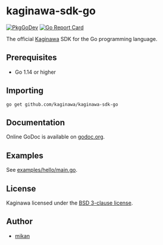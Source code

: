 kaginawa-sdk-go
===============

[![PkgGoDev](https://pkg.go.dev/badge/github.com/kaginawa/kaginawa-sdk-go)](https://pkg.go.dev/github.com/kaginawa/kaginawa-sdk-go)
[![Go Report Card](https://goreportcard.com/badge/github.com/kaginawa/kaginawa-sdk-go)](https://goreportcard.com/report/github.com/kaginawa/kaginawa-sdk-go)

The official [Kaginawa](https://github.com/kaginawa/kaginawa) SDK for the Go programming language.

## Prerequisites

- Go 1.14 or higher

## Importing

```
go get github.com/kaginawa/kaginawa-sdk-go
```

## Documentation

Online GoDoc is available on [godoc.org](https://godoc.org/github.com/kaginawa/kaginawa-sdk-go).

## Examples

See [examples/hello/main.go](examples/hello/main.go).

## License

Kaginawa licensed under the [BSD 3-clause license](LICENSE).

## Author

- [mikan](https://github.com/mikan)
